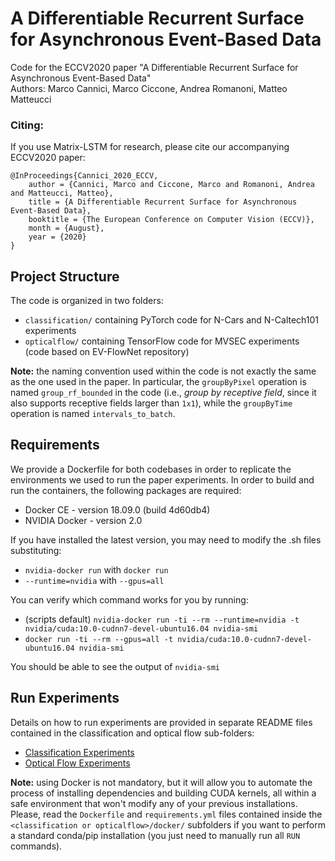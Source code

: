 # A Differentiable Recurrent Surface for Asynchronous Event-Based Data

Code for the ECCV2020 paper "A Differentiable Recurrent Surface for Asynchronous Event-Based Data"<br>
Authors: Marco Cannici, Marco Ciccone, Andrea Romanoni, Matteo Matteucci

### Citing:
If you use Matrix-LSTM for research, please cite our accompanying ECCV2020 paper:
```
@InProceedings{Cannici_2020_ECCV,
    author = {Cannici, Marco and Ciccone, Marco and Romanoni, Andrea and Matteucci, Matteo},
    title = {A Differentiable Recurrent Surface for Asynchronous Event-Based Data},
    booktitle = {The European Conference on Computer Vision (ECCV)},
    month = {August},
    year = {2020}
}
```

## Project Structure
The code is organized in two folders:
- `classification/` containing PyTorch code for N-Cars and N-Caltech101 experiments
- `opticalflow/` containing TensorFlow code for MVSEC experiments (code based on EV-FlowNet repository)

**Note:** the naming convention used within the code is not exactly the same as the one used in the paper. In particular, the
`groupByPixel` operation is named `group_rf_bounded` in the code (i.e., _group by receptive field_, since it also 
supports receptive fields larger than `1x1`), while the `groupByTime` operation is named `intervals_to_batch`.

## Requirements
We provide a Dockerfile for both codebases in order to replicate the environments we used to run the paper experiments. 
In order to build and run the containers, the following packages are required:

- Docker CE - version 18.09.0 (build 4d60db4)
- NVIDIA Docker - version 2.0

If you have installed the latest version, you may need to modify the .sh files substituting:
- `nvidia-docker run` with `docker run`
- `--runtime=nvidia` with `--gpus=all`

You can verify which command works for you by running:<br>
- (scripts default) `nvidia-docker run -ti --rm --runtime=nvidia -t nvidia/cuda:10.0-cudnn7-devel-ubuntu16.04 nvidia-smi`
- `docker run -ti --rm --gpus=all -t nvidia/cuda:10.0-cudnn7-devel-ubuntu16.04 nvidia-smi`

You should be able to see the output of `nvidia-smi`

## Run Experiments
Details on how to run experiments are provided in separate README files contained in the classification 
and optical flow sub-folders:
- [Classification Experiments](classification)
- [Optical Flow Experiments](opticalflow)

**Note:** using Docker is not mandatory, but it will allow you to automate the process of installing dependencies and 
building CUDA kernels, all within a safe environment that won't modify any of your previous installations. 
Please, read the `Dockerfile` and `requirements.yml` files contained inside the `<classification or opticalflow>/docker/` 
subfolders if you want to perform a standard conda/pip installation (you just need to manually run all `RUN` commands).

